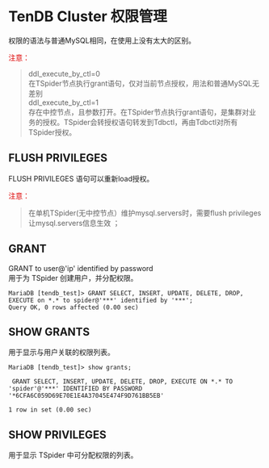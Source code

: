 # TenDB Cluster 权限管理
权限的语法与普通MySQL相同，在使用上没有太大的区别。

<font color="#dd0000">注意：</font>   
>ddl_execute_by_ctl=0  
在TSpider节点执行grant语句，仅对当前节点授权，用法和普通MySQL无差别  
ddl_execute_by_ctl=1    
存在中控节点，且参数打开。在TSpider节点执行grant语句，是集群对业务的授权。TSpider会转授权语句转发到Tdbctl，再由Tdbctl对所有TSpider授权。


## FLUSH PRIVILEGES
FLUSH PRIVILEGES 语句可以重新load授权。


<font color="#dd0000">注意：</font>   
>在单机TSpider(无中控节点）维护mysql.servers时，需要flush privileges让mysql.servers信息生效 ； 



## GRANT

GRANT <privileges> to user@'ip' identified by password  
用于为 TSpider 创建用户，并分配权限。

```
MariaDB [tendb_test]> GRANT SELECT, INSERT, UPDATE, DELETE, DROP, EXECUTE on *.* to spider@'***' identified by '***';
Query OK, 0 rows affected (0.00 sec)
```


## SHOW GRANTS 

用于显示与用户关联的权限列表。

```
MariaDB [tendb_test]> show grants;

 GRANT SELECT, INSERT, UPDATE, DELETE, DROP, EXECUTE ON *.* TO 'spider'@'***' IDENTIFIED BY PASSWORD '*6CFA6C059D69E70E1E4A37045E474F9D761BB5EB' 

1 row in set (0.00 sec)
```



## SHOW PRIVILEGES 
用于显示 TSpider 中可分配权限的列表。
